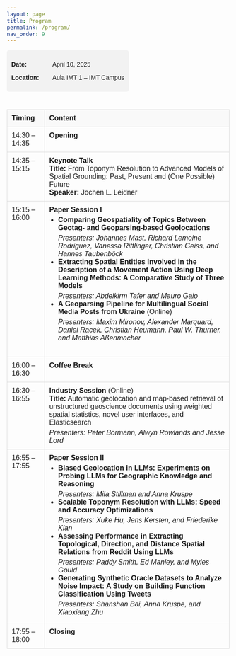 ```yaml
---
layout: page
title: Program
permalink: /program/
nav_order: 9
---
```


<html>
<head>
  <meta charset="UTF-8">
  <style>
    body {
      font-family: Arial, sans-serif;
      margin: 20px;
    }
    h2 {
      margin-top: 0;
    }
    .header-info {
      background-color: #f2f2f2;
      padding: 10px;
      border-radius: 5px;
      display: inline-block;
      margin-bottom: 20px;
    }
    .header-info strong {
      display: inline-block;
      width: 90px;
    }
    table {
      width: 100%;
      border-collapse: collapse;
      margin-top: 20px;
    }
    th, td {
      border: 1px solid #ddd;
      padding: 10px;
      vertical-align: top;
    }
    th {
      background-color: #f9f9f9;
      text-align: left;
    }
    ul {
      margin: 5px 0;
      padding-left: 20px;
    }
    em {
      display: block;
      margin-top: 5px;
      font-style: italic;
    }
  </style>
</head>
<body>
  <div class="header-info">
    <p><strong>Date:</strong> April 10, 2025</p>
    <p><strong>Location:</strong> Aula IMT 1 – IMT Campus</p>
  </div>
  <table>
    <thead>
      <tr>
        <th>Timing</th>
        <th>Content</th>
      </tr>
    </thead>
    <tbody>
      <tr>
        <td>14:30 – 14:35</td>
        <td><strong>Opening</strong></td>
      </tr>
      <tr>
        <td>14:35 – 15:15</td>
        <td>
          <strong>Keynote Talk</strong><br>
          <strong>Title:</strong> From Toponym Resolution to Advanced Models of Spatial Grounding: Past, Present and (One Possible) Future<br>
          <strong>Speaker:</strong> Jochen L. Leidner
        </td>
      </tr>
      <tr>
        <td>15:15 – 16:00</td>
        <td>
          <strong>Paper Session I</strong>
          <ul>
            <li>
              <strong>Comparing Geospatiality of Topics Between Geotag- and Geoparsing-based Geolocations</strong><br>
              <em>Presenters: Johannes Mast, Richard Lemoine Rodriguez, Vanessa Rittlinger, Christian Geiss, and Hannes Taubenböck </em>
            </li>
            <li>
              <strong>Extracting Spatial Entities Involved in the Description of a Movement Action Using Deep Learning Methods: A Comparative Study of Three Models</strong><br>
              <em>Presenters: Abdelkirm Tafer and Mauro Gaio </em> 
            </li>
            <li>
              <strong>A Geoparsing Pipeline for Multilingual Social Media Posts from Ukraine</strong> (Online)<br>
              <em>Presenters: Maxim Mironov, Alexander Marquard, Daniel Racek, Christian Heumann, Paul W. Thurner, and Matthias Aßenmacher	 </em> <br>
            </li>
          </ul>
        </td>
      </tr>
      <tr>
        <td>16:00 – 16:30</td>
        <td><strong>Coffee Break</strong></td>
      </tr>
      <tr>
        <td>16:30 – 16:55</td>
        <td>
          <strong>Industry Session</strong> (Online)<br>
          <strong>Title:</strong> Automatic geolocation and map-based retrieval of unstructured geoscience documents using weighted spatial statistics, novel user interfaces, and Elasticsearch<br>
          <em>Presenters: Peter Bormann, Alwyn Rowlands and Jesse Lord </em>
        </td>
      </tr>
      <tr>
        <td>16:55 – 17:55</td>
        <td>
          <strong>Paper Session II</strong>
          <ul>
            <li>
              <strong>Biased Geolocation in LLMs: Experiments on Probing LLMs for Geographic Knowledge and Reasoning</strong><br>
              <em>Presenters: Mila Stillman and Anna Kruspe </em>
            </li>
            <li>
              <strong>Scalable Toponym Resolution with LLMs: Speed and Accuracy Optimizations</strong><br>
              <em>Presenters: Xuke Hu, Jens Kersten, and Friederike Klan </em> 
            </li>
            <li>
              <strong>Assessing Performance in Extracting Topological, Direction, and Distance Spatial Relations from Reddit Using LLMs</strong><br>
              <em>Presenters: Paddy Smith, Ed Manley, and Myles Gould </em>
            </li>
            <li>
              <strong>Generating Synthetic Oracle Datasets to Analyze Noise Impact: A Study on Building Function Classification Using Tweets</strong><br>
              <em>Presenters: Shanshan Bai, Anna Kruspe, and Xiaoxiang Zhu </em>
            </li>
          </ul>
        </td>
      </tr>
      <tr>
        <td>17:55 – 18:00</td>
        <td><strong>Closing</strong></td>
      </tr>
    </tbody>
  </table>
</body>
</html>



